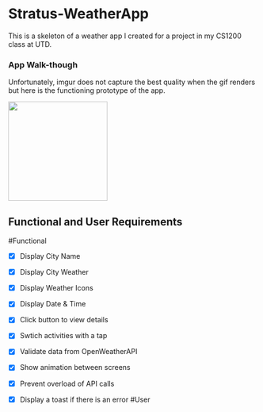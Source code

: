 # Stratus-WeatherApp
This is a skeleton of a weather app I created for a project in my CS1200 class at UTD.

### App Walk-though
Unfortunately, imgur does not capture the best quality when the gif renders
but here is the functioning prototype of the app.

<img src="https://imgur.com/a/x04KYL3.gif" width=200><br>


## Functional and User Requirements
#Functional
- [x] Display City Name
- [x] Display City Weather
- [x] Display Weather Icons
- [x] Display Date & Time
- [x] Click button to view details
- [x] Swtich activities with a tap
- [x] Validate data from OpenWeatherAPI
- [x] Show animation between screens
- [x] Prevent overload of API calls
- [x] Display a toast if there is an error
#User


